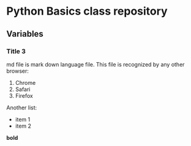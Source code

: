 # Python Basics class repository
## Variables
### Title 3
 md file is mark down language file.
This file is recognized by any other browser:
1. Chrome
2. Safari
3. Firefox

Another list:
- item 1
- item 2

**bold**

